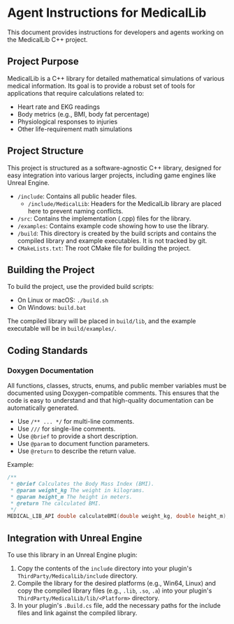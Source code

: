 # Agent Instructions for MedicalLib

This document provides instructions for developers and agents working on the MedicalLib C++ project.

## Project Purpose

MedicalLib is a C++ library for detailed mathematical simulations of various medical information. Its goal is to provide a robust set of tools for applications that require calculations related to:

-   Heart rate and EKG readings
-   Body metrics (e.g., BMI, body fat percentage)
-   Physiological responses to injuries
-   Other life-requirement math simulations

## Project Structure

This project is structured as a software-agnostic C++ library, designed for easy integration into various larger projects, including game engines like Unreal Engine.

-   `/include`: Contains all public header files.
    -   `/include/MedicalLib`: Headers for the MedicalLib library are placed here to prevent naming conflicts.
-   `/src`: Contains the implementation (.cpp) files for the library.
-   `/examples`: Contains example code showing how to use the library.
-   `/build`: This directory is created by the build scripts and contains the compiled library and example executables. It is not tracked by git.
-   `CMakeLists.txt`: The root CMake file for building the project.

## Building the Project

To build the project, use the provided build scripts:

-   On Linux or macOS: `./build.sh`
-   On Windows: `build.bat`

The compiled library will be placed in `build/lib`, and the example executable will be in `build/examples/`.

## Coding Standards

### Doxygen Documentation

All functions, classes, structs, enums, and public member variables must be documented using Doxygen-compatible comments. This ensures that the code is easy to understand and that high-quality documentation can be automatically generated.

- Use `/** ... */` for multi-line comments.
- Use `///` for single-line comments.
- Use `@brief` to provide a short description.
- Use `@param` to document function parameters.
- Use `@return` to describe the return value.

Example:
```cpp
/**
 * @brief Calculates the Body Mass Index (BMI).
 * @param weight_kg The weight in kilograms.
 * @param height_m The height in meters.
 * @return The calculated BMI.
 */
MEDICAL_LIB_API double calculateBMI(double weight_kg, double height_m);
```

## Integration with Unreal Engine

To use this library in an Unreal Engine plugin:

1.  Copy the contents of the `include` directory into your plugin's `ThirdParty/MedicalLib/include` directory.
2.  Compile the library for the desired platforms (e.g., Win64, Linux) and copy the compiled library files (e.g., `.lib`, `.so`, `.a`) into your plugin's `ThirdParty/MedicalLib/lib/<Platform>` directory.
3.  In your plugin's `.Build.cs` file, add the necessary paths for the include files and link against the compiled library.
